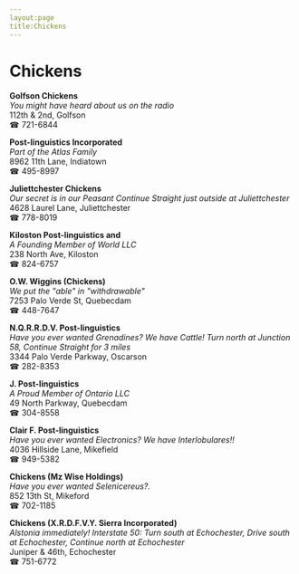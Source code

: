 ```yaml
---
layout:page
title:Chickens
---
```

# Chickens

**Golfson Chickens**  
_You might have heard about us on the radio_  
112th & 2nd, Golfson  
☎ 721-6844



**Post-linguistics Incorporated**  
_Part of the Atlas Family_  
8962 11th Lane, Indiatown  
☎ 495-8997



**Juliettchester Chickens**  
_Our secret is in our Peasant 
Continue Straight just outside at Juliettchester_  
4628 Laurel Lane, Juliettchester  
☎ 778-8019



**Kiloston Post-linguistics and**  
_A Founding Member of World LLC_  
238 North Ave, Kiloston  
☎ 824-6757



**O.W. Wiggins (Chickens)**  
_We put the "able" in "withdrawable"_  
7253 Palo Verde St, Quebecdam  
☎ 448-7647



**N.Q.R.R.D.V. Post-linguistics**  
_Have you ever wanted Grenadines? We have Cattle! 
Turn north at Junction 58, Continue Straight for 3 miles_  
3344 Palo Verde Parkway, Oscarson  
☎ 282-8353



**J. Post-linguistics**  
_A Proud Member of Ontario LLC_  
49 North Parkway, Quebecdam  
☎ 304-8558



**Clair F. Post-linguistics**  
_Have you ever wanted Electronics? We have Interlobulares!!_  
4036 Hillside Lane, Mikefield  
☎ 949-5382



**Chickens (Mz Wise Holdings)**  
_Have you ever wanted Selenicereus?._  
852 13th St, Mikeford  
☎ 702-1185



**Chickens (X.R.D.F.V.Y. Sierra Incorporated)**  
_Alstonia immediately! 
Interstate 50: Turn south at Echochester, Drive south at Echochester, Continue north at Echochester_  
Juniper & 46th, Echochester  
☎ 751-6772




